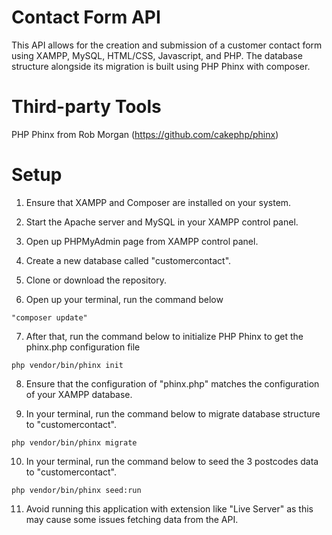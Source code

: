 # **Contact Form API**

This API allows for the creation and submission of a customer contact form using XAMPP, MySQL, HTML/CSS, Javascript, and PHP. The database structure alongside its migration is built using PHP Phinx with composer.

# **Third-party Tools**
PHP Phinx from Rob Morgan (https://github.com/cakephp/phinx)

# **Setup**
1. Ensure that XAMPP and Composer are installed on your system.

2. Start the Apache server and MySQL in your XAMPP control panel.

3. Open up PHPMyAdmin page from XAMPP control panel.

4. Create a new database called "customercontact".

5. Clone or download the repository.

6. Open up your terminal, run the command below
```
"composer update"
```

7. After that, run the command below to initialize PHP Phinx to get the phinx.php configuration file
```
php vendor/bin/phinx init
```

8. Ensure that the configuration of "phinx.php" matches the configuration of your XAMPP database.

9. In your terminal, run the command below to migrate database structure to "customercontact".
```
php vendor/bin/phinx migrate
```

10. In your terminal, run the command below to seed the 3 postcodes data to "customercontact".
```
php vendor/bin/phinx seed:run
```

11. Avoid running this application with extension like "Live Server" as this may cause some issues fetching data from the API.
